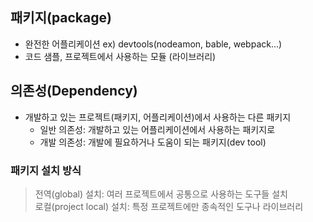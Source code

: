 ## 패키지(package)  
* 완전한 어플리케이션 ex) devtools(nodeamon, bable, webpack...)
* 코드 샘플, 프로젝트에서 사용하는 모듈 (라이브러리)  

## 의존성(Dependency)
* 개발하고 있는 프로젝트(패키지, 어플리케이션)에서 사용하는 다른 패키지  
    * 일반 의존성: 개발하고 있는 어플리케이션에서 사용하는 패키지로  
    * 개발 의존성: 개발에 필요하거나 도움이 되는 패키지(dev tool)  

### 패키지 설치 방식
> 전역(global) 설치: 여러 프로젝트에서 공통으로 사용하는 도구들 설치  
> 로컬(project local) 설치: 특정 프로젝트에만 종속적인 도구나 라이브러리  